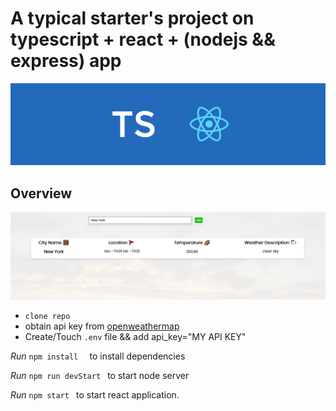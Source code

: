 # A typical starter's project on typescript + react + (nodejs && express) app
![name-of-you-image](./public/screenshots/ts_react.png)

## Overview
![name-of-you-image](public\screenshots\Screenshot.png)
- ```clone repo```
- obtain api key from [openweathermap](https://home.openweathermap.org/)
- Create/Touch ```.env``` file && add api_key="MY API KEY" 

*Run* ```npm install  ``` to install dependencies

*Run* ```npm run devStart ``` to start node server

*Run* ```npm start ``` to start react application.

